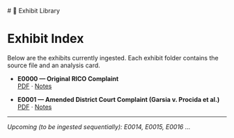 \# 📁 Exhibit Library


# Exhibit Index

Below are the exhibits currently ingested. Each exhibit folder contains the source file and an analysis card.

- **E0000 — Original RICO Complaint**  
  [PDF](E0000/file.pdf) · [Notes](E0000/notes.md)

- **E0001 — Amended District Court Complaint (Garsia v. Procida et al.)**  
  [PDF](E0001/file.pdf) · [Notes](E0001/notes.md)

---

_Upcoming (to be ingested sequentially): E0014, E0015, E0016 …_




